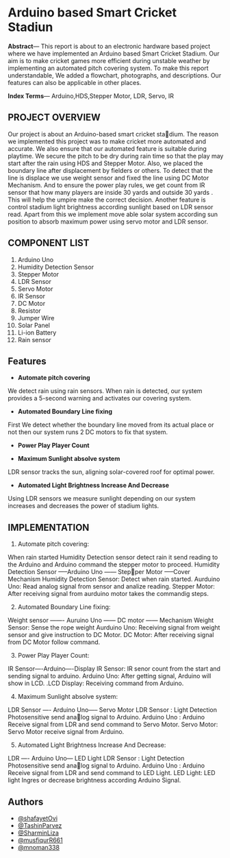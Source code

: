 #  Arduino based Smart Cricket Stadiun

**Abstract**— This report is about to an electronic hardware based
project where we have implemented an Arduino based Smart
Cricket Stadium. Our aim is to make cricket games more efficient
during unstable weather by implementing an automated pitch
covering system. To make this report understandable, We added
a flowchart, photographs, and descriptions. Our features can also
be applicable in other places.

**Index Terms**— Arduino,HDS,Stepper Motor, LDR, Servo, IR


##  PROJECT OVERVIEW

Our project is about an Arduino-based smart cricket stadium. The reason we implemented this project was to make
cricket more automated and accurate. We also ensure that our
automated feature is suitable during playtime. We secure the
pitch to be dry during rain time so that the play may start
after the rain using HDS and Stepper Motor. Also, we placed
the boundary line after displacement by fielders or others.
To detect that the line is displace we use weight sensor and
fixed the line using DC Motor Mechanism. And to ensure the
power play rules, we get count from IR sensor that how many
players are inside 30 yards and outside 30 yards . This will
help the umpire make the correct decision. Another feature is
control stadium light brightness according sunlight based on
LDR sensor read. Apart from this we implement move able
solar system according sun position to absorb maximum power
using servo motor and LDR sensor.

##  COMPONENT LIST

1) Arduino Uno
2) Humidity Detection Sensor
3) Stepper Motor
4) LDR Sensor
5) Servo Motor
6) IR Sensor
7) DC Motor
8) Resistor
9) Jumper Wire
10) Solar Panel
11) Li-ion Battery
12) Rain sensor


##  Features
- **Automate pitch covering**

We detect rain using rain sensors. When rain is detected, our system provides a 5-second warning and activates our covering system.

- **Automated Boundary Line fixing** 

First We detect whether the boundary line moved from its actual place or not then our system runs 2 DC motors to fix that system.

- **Power Play Player Count**  

- **Maximum Sunlight absolve system**  

LDR sensor tracks the sun, aligning solar-covered roof for optimal power.

- **Automated Light Brightness Increase And Decrease**

Using LDR sensors we measure sunlight depending on our system increases and decreases the power of stadium lights.


##  IMPLEMENTATION
1. Automate pitch covering:

When rain started Humidity Detection sensor detect rain
it send reading to the Arduino and Arduino command
the stepper motor to proceed.
Humidity Detection Sensor —–Arduino Uno —— Stepper Motor —–Cover Mechanism
Humidity Detection Sensor: Detect when rain started.
Aurduino Uno:
Read analog signal from sensor and analize reading.
Stepper Motor:
After receiving signal from aurduino motor takes the
commandig steps.

2. Automated Boundary Line fixing:

Weight sensor ——- Auruino Uno —— DC motor ——
Mechanism
Weight Sensor: Sense the rope weight
Aurduino Uno:
Receiving signal from weight sensor and give instruction
to DC Motor.
DC Motor:
After receiving signal from DC Motor follow command.

3) Power Play Player Count:

IR Sensor—-Arduino—-Display
IR Sensor: IR senor count from the start and sending
signal to arduino. Arduino Uno:
After getting signal, Arduino will show in LCD.
.LCD Display: Receiving command from Arduino.

4) Maximum Sunlight absolve system:

LDR Sensor —- Arduino Uno—– Servo Motor
LDR Sensor : Light Detection Photosensitive send analog signal to Arduino.
Arduino Uno : Arduino Receive signal from LDR and
send command to Servo Motor.
Servo Motor: Servo Motor receive signal from Arduino.

5) Automated Light Brightness Increase And Decrease:

LDR —- Arduino Uno— LED Light
LDR Sensor : Light Detection Photosensitive send analog signal to Arduino.
Arduino Uno : Arduino Receive signal from LDR and
send command to LED Light.
LED Light: LED light Ingres or decrease brightness
according Arduino Signal.


## Authors

- [@shafayetOvi](https://www.github.com/octokatherine](https://github.com/shafayetOvi)https://github.com/shafayetOvi)
- [@TashinParvez](https://github.com/TashinParvez)
- [@SharminLiza](https://github.com/SharminLiza)
- [@musfiqurR661](https://github.com/musfiqurR661)
- [@mnoman338](https://github.com/mnoman338)
